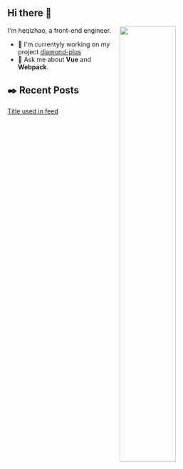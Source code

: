 ## Hi there 👋

[<img align="right" width="50%" src="https://github-readme-stats.vercel.app/api?username=hetchzhao&show_icons=true">](https://github.com/hetchzhao)

I'm heqizhao, a front-end engineer.

<!--
Here are some ideas to get you started:
- 🔭 I’m currently working on ...
- 🌱 I’m currently learning ...
- 👯 I’m looking to collaborate on ...
- 🤔 I’m looking for help with ...
- 💬 Ask me about ...
- 📫 How to reach me: ...
- 😄 Pronouns: ...
- ⚡ Fun fact: ...
-->

- 🔭 I'm currentyly working on my project [diamond-plus](https://github.com/hetchzhao/diamond)
- 💬 Ask me about **Vue** and **Webpack**.

## ✒️ Recent Posts


[Title used in feed](https://hetchzhao.github.io/blog/docs/%E8%AF%AD%E4%B9%89%E5%8C%96%E7%89%88%E6%9C%AC(SemVer).html)
